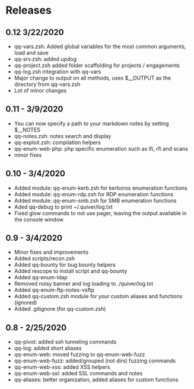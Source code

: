 # Releases

## 0.12 3/22/2020

* qq-vars.zsh: Added global variables for the most common arguments, load and save
* qq-srv.zsh: added updog
* qq-project.zsh added folder scaffolding for projects / engagements
* qq-log.zsh integration with qq-vars
* Major change to output on all methods, uses $__OUTPUT as the directory from qq-vars.zsh
* Lot of minor changes

## 0.11 - 3/9/2020

* You can now specify a path to your markdown notes by setting $__NOTES
* qq-notes.zsh: notes search and display 
* qq-exploit.zsh: compilation helpers
* qq-enum-web-php: php specific enumeration such as lfi, rfi and scans
* minor fixes 

## 0.10 - 3/4/2020

* Added module: qq-enum-kerb.zsh for kerboros enumeration functions
* Added module: qq-enum-rdp.zsh for RDP enumeration functions
* Added module: qq-enum-smb.zsh for SMB enumeration functions
* Aded qq-debug to print ~/.quiver/log.txt 
* Fixed glow commands to not use pager, leaving the output available in the console window

## 0.9 - 3/4/2020

* Minor fixes and improvements
* Added scripts/recon.zsh
* Added qq-bounty for bug bounty helpers
* Added rescope to install script and qq-bounty
* Added qq-enum-ldap
* Removed noisy banner and log loading to ./quiver/log.txt
* Added qq-enum-ftp-notes-vsftp
* Added qq-custom.zsh module for your custom aliases and functions (ignored)
* Added .gitignore (for qq-custom.zsh)

## 0.8 - 2/25/2020

* qq-pivot: added ssh tunneling commands
* qq-log: added short aliases
* qq-enum-web: moved fuzzing to qq-enum-web-fuzz
* qq-enum-web-fuzz: added/grouped (not dirs) fuzzing commands
* qq-enum-web-xss: added XSS helpers
* qq-enum-web-ssl: added SSL commands and notes
* qq-aliases: better organization, added aliases for custom functions


